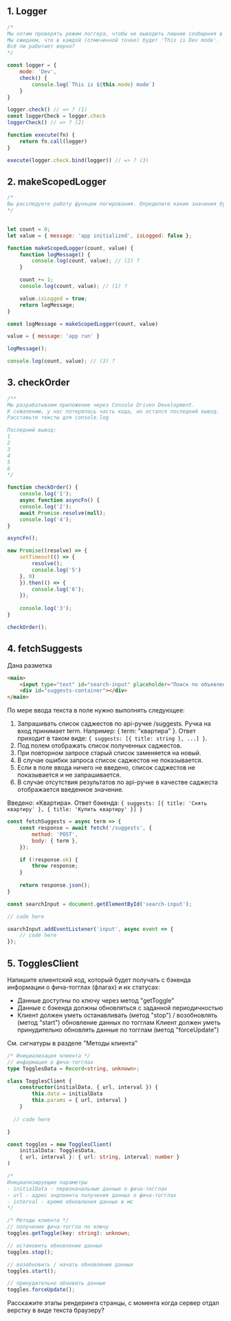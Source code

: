 ## 1. Logger
```js
/*
Мы хотим проверять режим логгера, чтобы не выводить лишние сообщения в консоль.
Мы ожидаем, что в каждой (отмеченной точке) будет 'This is Dev mode'.
Всё ли работает верно?
*/

const logger = {
	mode: 'Dev',
	check() {
		console.log(`This is ${this.mode} mode`)
	}
}

logger.check() // => ? (1)
const loggerCheck = logger.check
loggerCheck() // => ? (2)

function execute(fn) {
	return fn.call(logger)
}

execute(logger.check.bind(logger)) // => ? (3)
```

## 2. makeScopedLogger
```js
/*
Вы расследуете работу функции логирования. Определите какие значения будут у переменных count и value в момент логирования в консоль браузера, как показано ниже
*/
  

let count = 0;
let value = { message: 'app initialized', isLogged: false };

function makeScopedLogger(count, value) {
	function logMessage() {
		console.log(count, value); // (2) ?
	}

	count += 1;
	console.log(count, value); // (1) ?

	value.isLogged = true;
	return logMessage;
}

const logMessage = makeScopedLogger(count, value)

value = { message: 'app run' }

logMessage();

console.log(count, value); // (3) ?
```

## 3. checkOrder
```js
/**
Мы разрабатываем приложение через Console Driven Development.
К сожалению, у нас потерялась часть кода, но остался последний вывод.
Расставьте тексты для console.log

Последний вывод:
1
2
3
4
5
6
*/

function checkOrder() {
	console.log('1');
	async function asyncFn() {
	console.log('2');
	await Promise.resolve(null);
	console.log('4');
}

asyncFn();

new Promise((resolve) => {
	setTimeout(() => {
		resolve();
		console.log('5')
	}, 0)
	}).then(() => {
		console.log('6');
	});
	
	console.log('3');
}

checkOrder();
```

## 4.  fetchSuggests
Дана разметка
```html
<main>
	<input type="text" id="search-input" placeholder="Поиск по объявлениям" />
	<div id="suggests-container"></div>
</main>
```

По мере ввода текста в поле нужно выполнять следующее:
1. Запрашивать список саджестов по api-ручке /suggests. Ручка на вход принимает term. Например: { term: "квартира" }. Ответ приходит в таком виде: `{ suggests: [{ title: string }, ...] }`.
2. Под полем отображать список полученных саджестов.
3. При повторном запросе старый список заменяется на новый.
4. В случае ошибки запроса список саджестов не показывается.
5. Если в поле ввода ничего не введено, список саджестов не показывается и не запрашивается.
6. В случае отсутствия результатов по api-ручке в качестве саджеста отображается введенное значение.

Введено: «Квартира». Ответ бэкенда: `{ suggests: [{ title: 'Снять квартиру' }, { title: 'Купить квартиру' }] }`

```js
const fetchSuggests = async term => {
	const response = await fetch('/suggests', {
		method: 'POST',
		body: { term },
	});

	if (!response.ok) {
		throw response;
	}
	
	return response.json();
}

const searchInput = document.getElementById('search-input');

// code here

searchInput.addEventListener('input', async event => {
	// code here
});
```

## 5. TogglesClient
Напишите клиентский код, который будет получать с бэкенда информации о фича-тогглах (флагах) и их статусах:
+ Данные доступны по ключу через метод "getToggle"
+ Данные с бэкенда должны обновляться с заданной периодичностью
+ Клиент должен уметь останавливать (метод "stop") / возобновлять (метод "start") обновление данных по тогглам
Клиент должен уметь принудительно обновлять данные по тогглам (метод "forceUpdate")

См. сигнатуры в разделе "Методы клиента"

```ts
/* Инициализация клиента */
// информация о фича-тогглах
type TogglesData = Record<string, unknown>;

class TogglesClient {
	constructor(initialData, { url, interval }) {
		this.data = initialData
		this.params = { url, interval }
	}
	
  // code here

}

const toggles = new TogglesClient(
	initialData: TogglesData,
	{ url, interval }: { url: string, interval: number }
)

/*
Инициализируещие параметры
- initialData - первоначальные данные о фича-тогглах
- url - адрес эндпоинта получения данных о фича-тогглах
- interval - время обновления данных в мс
*/

/* Методы клиента */
// получение фича-тоггла по ключу
toggles.getToggle(key: string): unknown;

// остановить обновление данных
toggles.stop();

// возобновить / начать обновление данных
toggles.start();

// принудительно обновить данные
toggles.forceUpdate();

```

Расскажите этапы рендеринга странцы, с момента когда сервер отдал верстку в виде текста браузеру?

